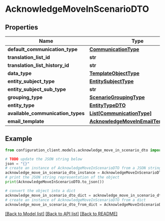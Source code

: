 # AcknowledgeMoveInScenarioDTO


## Properties

Name | Type | Description | Notes
------------ | ------------- | ------------- | -------------
**default_communication_type** | [**CommunicationType**](CommunicationType.md) |  | [optional] 
**translation_list_id** | **str** |  | [optional] 
**translation_list_history_id** | **str** |  | [optional] 
**data_type** | [**TemplateObjectType**](TemplateObjectType.md) |  | [optional] 
**entity_subject_type** | [**EntitySubjectType**](EntitySubjectType.md) |  | [optional] 
**entity_subject_sub_type** | **str** |  | [optional] 
**grouping_type** | [**ScenarioGroupingType**](ScenarioGroupingType.md) |  | [optional] 
**entity_type** | [**EntityTypeDTO**](EntityTypeDTO.md) |  | [optional] 
**available_communication_types** | [**List[CommunicationType]**](CommunicationType.md) |  | [optional] 
**email_template** | [**AcknowledgeMoveInEmailTemplateDTO**](AcknowledgeMoveInEmailTemplateDTO.md) |  | [optional] 

## Example

```python
from configuration_client.models.acknowledge_move_in_scenario_dto import AcknowledgeMoveInScenarioDTO

# TODO update the JSON string below
json = "{}"
# create an instance of AcknowledgeMoveInScenarioDTO from a JSON string
acknowledge_move_in_scenario_dto_instance = AcknowledgeMoveInScenarioDTO.from_json(json)
# print the JSON string representation of the object
print(AcknowledgeMoveInScenarioDTO.to_json())

# convert the object into a dict
acknowledge_move_in_scenario_dto_dict = acknowledge_move_in_scenario_dto_instance.to_dict()
# create an instance of AcknowledgeMoveInScenarioDTO from a dict
acknowledge_move_in_scenario_dto_from_dict = AcknowledgeMoveInScenarioDTO.from_dict(acknowledge_move_in_scenario_dto_dict)
```
[[Back to Model list]](../README.md#documentation-for-models) [[Back to API list]](../README.md#documentation-for-api-endpoints) [[Back to README]](../README.md)


